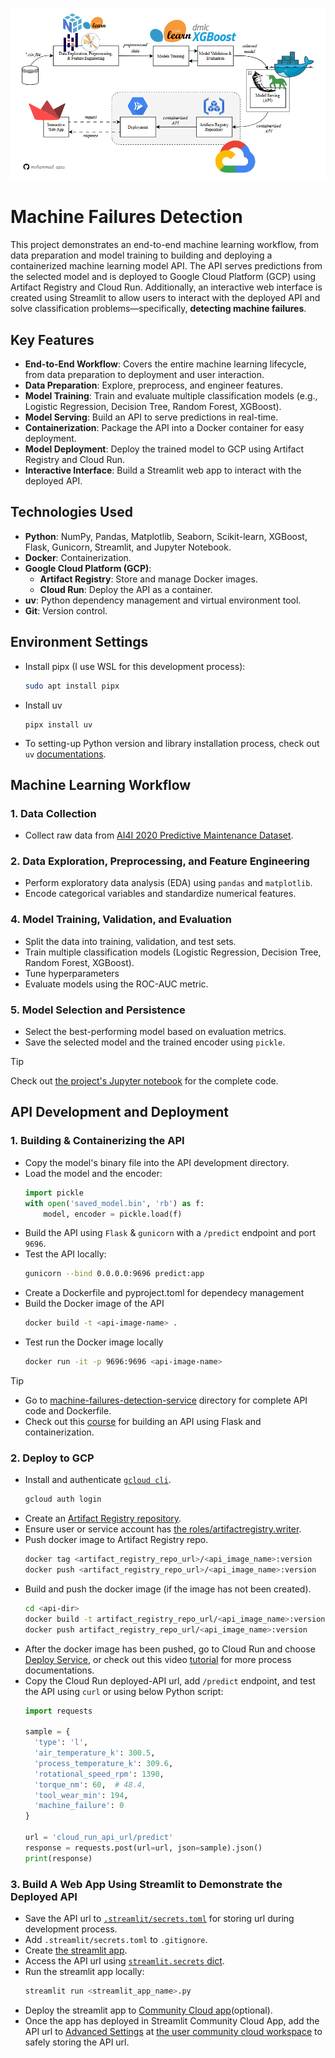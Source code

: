 ![Workflow](https://github.com/mohammad-agus/machine-failures-detection/blob/master/images/workflow.gif?raw=true)

# Machine Failures Detection
This project demonstrates an end-to-end machine learning workflow, from data preparation and model training to building and deploying a containerized machine learning model API. The API serves predictions from the selected model and is deployed to Google Cloud Platform (GCP) using Artifact Registry and Cloud Run. Additionally, an interactive web interface is created using Streamlit to allow users to interact with the deployed API and solve classification problems—specifically, **detecting machine failures**.

## **Key Features**
- **End-to-End Workflow**: Covers the entire machine learning lifecycle, from data preparation to deployment and user interaction.
- **Data Preparation**: Explore, preprocess, and engineer features.
- **Model Training**: Train and evaluate multiple classification models (e.g., Logistic Regression, Decision Tree, Random Forest, XGBoost).
- **Model Serving**: Build an API to serve predictions in real-time.
- **Containerization**: Package the API into a Docker container for easy deployment.
- **Model Deployment**: Deploy the trained model to GCP using Artifact Registry and Cloud Run.
- **Interactive Interface**: Build a Streamlit web app to interact with the deployed API.

## **Technologies Used**
- **Python**: NumPy, Pandas, Matplotlib, Seaborn, Scikit-learn, XGBoost, Flask, Gunicorn, Streamlit, and Jupyter Notebook.
- **Docker**: Containerization.
- **Google Cloud Platform (GCP)**:
  - **Artifact Registry**: Store and manage Docker images.
  - **Cloud Run**: Deploy the API as a container.
- **uv**: Python dependency management and virtual environment tool.
- **Git**: Version control.

## **Environment Settings**
- Install pipx (I use WSL for this development process):
  ```bash
  sudo apt install pipx
  ```
- Install uv
  ```
  pipx install uv
  ```
- To setting-up Python version and library installation process, check out `uv` [documentations](https://docs.astral.sh/uv/).

## **Machine Learning Workflow**

### **1. Data Collection**
- Collect raw data from [AI4I 2020 Predictive Maintenance Dataset](https://archive.ics.uci.edu/dataset/601/ai4i+2020+predictive+maintenance+dataset).

### **2. Data Exploration, Preprocessing, and Feature Engineering**
- Perform exploratory data analysis (EDA) using `pandas` and `matplotlib`.
- Encode categorical variables and standardize numerical features.

### **4. Model Training, Validation, and Evaluation**
- Split the data into training, validation, and test sets.
- Train multiple classification models (Logistic Regression, Decision Tree, Random Forest, XGBoost).
- Tune hyperparameters
- Evaluate models using the ROC-AUC metric.

### **5. Model Selection and Persistence**
- Select the best-performing model based on evaluation metrics.
- Save the selected model and the trained encoder using `pickle`.

> [!Tip]
> Check out [the project's Jupyter notebook](https://github.com/mohammad-agus/machine-failures-detection/blob/master/project_notebook.ipynb) for the complete code.


## **API Development and Deployment**

### **1. Building & Containerizing the API**
- Copy the model's binary file into the API development directory.
- Load the model and the encoder:
  ```python
  import pickle
  with open('saved_model.bin', 'rb') as f:
      model, encoder = pickle.load(f)
  ```
- Build the API using `Flask` & `gunicorn` with a `/predict` endpoint and port `9696`.
- Test the API locally:
  ```bash
  gunicorn --bind 0.0.0.0:9696 predict:app
  ```
- Create a Dockerfile and pyproject.toml for dependecy management
- Build the Docker image of the API
  ```bash
  docker build -t <api-image-name> .
  ```
- Test run the Docker image locally
  ```bash
  docker run -it -p 9696:9696 <api-image-name>
  ```
> [!Tip]
> - Go to [machine-failures-detection-service](https://github.com/mohammad-agus/machine-failures-detection/tree/master/machine-failures-detection-service) directory for complete API code and Dockerfile.
> - Check out this [course](https://github.com/DataTalksClub/machine-learning-zoomcamp/tree/master/05-deployment) for building an API using Flask and containerization.

### **2. Deploy to GCP**
- Install and authenticate [`gcloud cli`](https://cloud.google.com/sdk/docs/install-sdk).
  ```bash
  gcloud auth login
  ```
- Create an [Artifact Registry repository](https://cloud.google.com/artifact-registry/docs).
- Ensure user or service account has [the roles/artifactregistry.writer](https://cloud.google.com/iam/docs/understanding-roles).
- Push docker image to Artifact Registry repo.
  ```bash
  docker tag <artifact_registry_repo_url>/<api_image_name>:version
  docker push <artifact_registry_repo_url>/<api_image_name>:version
  ```
- Build and push the docker image (if the image has not been created).
  ```bash
  cd <api-dir>
  docker build -t artifact_registry_repo_url/<api_image_name>:version .
  docker push artifact_registry_repo_url/<api_image_name>:version
  ```
- After the docker image has been pushed, go to Cloud Run and choose [Deploy Service](https://cloud.google.com/artifact-registry/docs/integrate-cloud-run), or check out this video [tutorial](https://www.youtube.com/watch?v=cw34KMPSt4k&t=270s) for more process documentations.
- Copy the Cloud Run deployed-API url, add `/predict` endpoint, and test the API using `curl` or using below Python script:
  ```python
  import requests

  sample = {
    'type': 'l',
    'air_temperature_k': 300.5,
    'process_temperature_k': 309.6,
    'rotational_speed_rpm': 1390,
    'torque_nm': 60,  # 48.4,
    'tool_wear_min': 194,
    'machine_failure': 0
  }

  url = 'cloud_run_api_url/predict'
  response = requests.post(url=url, json=sample).json()
  print(response)
  ```

### **3. Build A Web App Using Streamlit to Demonstrate the Deployed API**
- Save the API url to [`.streamlit/secrets.toml`](https://docs.streamlit.io/develop/concepts/connections/secrets-management) for storing url during development process.
- Add `.streamlit/secrets.toml` to `.gitignore`.
- Create [the streamlit app](https://github.com/mohammad-agus/machine-failures-detection/blob/master/streamlit_app.py).
- Access the API url using [`streamlit.secrets` dict](https://docs.streamlit.io/develop/concepts/connections/secrets-management).
- Run the streamlit app locally:
  ```bash
  streamlit run <streamlit_app_name>.py
  ```
- Deploy the streamlit app to [Community Cloud app](https://share.streamlit.io/)(optional).
- Once the app has deployed in Streamlit Community Cloud App, add the API url to [Advanced Settings](https://docs.streamlit.io/deploy/streamlit-community-cloud/deploy-your-app/secrets-management) at [the user community cloud workspace](https://share.streamlit.io/) to safely storing the API url.